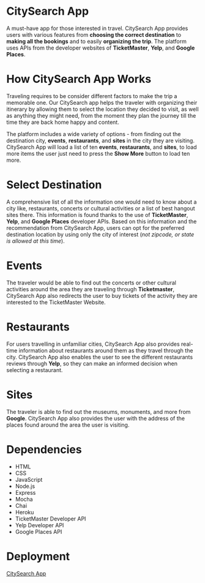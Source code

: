 # CitySearch App

A must-have app for those interested in travel. CitySearch App provides users with various features from **choosing the correct destination** to **making all the bookings** and to easily **organizing the trip**. The platform uses APIs from the developer websites of **TicketMaster**, **Yelp**, and **Google Places**.  

# How CitySearch App Works

Traveling requires to be consider different factors to make the trip a memorable one. Our CitySearch app helps the traveler with organizing their itinerary by allowing them to select the location they decided to visit, as well as anything they might need, from the moment they plan the journey till the time they are back home happy and content. 

The platform includes a wide variety of options - from finding out the destination city, **events**, **restaurants**, and **sites** in the city they are visiting. CitySearch App will load a list of ten **events**, **restaurants**, and **sites**, to load more items the user just need to press the **Show More** button to load ten more.

# Select Destination

A comprehensive list of all the information one would need to know about a city like, restaurants, concerts or cultural activities or a list of best hangout sites there. This information is found thanks to the use of **TicketMaster**, **Yelp**, and **Google Places** developer APIs. Based on this information and the recommendation from CitySearch App, users can opt for the preferred destination location by using only the city of interest (*not zipcode, or state is allowed at this time*).

# Events

The traveler would be able to find out the concerts or other cultural activities around the area they are traveling through **Ticketmaster**, CitySearch App also redirects the user to buy tickets of the activity they are interested to the TicketMaster Website.

# Restaurants

For users travelling in unfamiliar cities, CitySearch App also provides real-time information about restaurants around them as they travel through the city. CitySearch App also enables the user to see the different restaurants reviews through **Yelp**, so they can make an informed decision when selecting a restaurant.

# Sites

The traveler is able to find out the museums, monuments, and more from **Google**. CitySearch App also provides the user with the address of the places found around the area the user is visiting.

# Dependencies

* 	HTML
*	CSS
*	JavaScript
*	Node.js
*	Express
*	Mocha 
*   Chai
*	Heroku
*   TicketMaster Developer API
*   Yelp Developer API
*   Google Places API

# Deployment

[CitySearch App](https://city-search-app.herokuapp.com/)